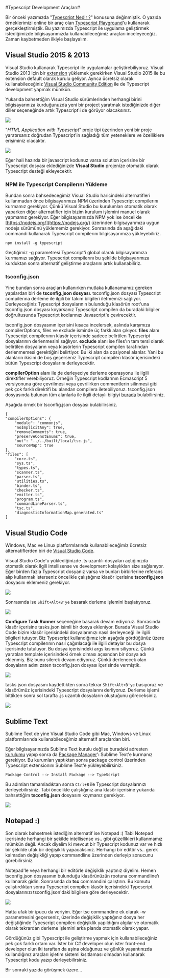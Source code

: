 #Typescript Development Araçları#

Bir önceki yazımızda "[Typescript Nedir ?](http://ilkayilknur.com/typescript-nedir)" konusuna değinmiştik. O yazıda örneklerimizi online bir araç olan [Typescript Playground](http://www.typescriptlang.org/Playground)'u kullanarak gerçekleştirmiştik. Bu yazımızda Typescript ile uygulama geliştirmek istediğimizde bilgisayarımızda kullanabileceğimiz araçları inceleyeceğiz. Zaman kaybetmeden ilkiyle başlayalım. 

## Visual Studio 2015 & 2013 ##

Visual Studio kullanarak Typescript ile uygulamalar geliştirebiliyoruz. Visual Studio 2013 için bir [extension](https://visualstudiogallery.msdn.microsoft.com/77b22d98-4345-41ef-a98f-ac25563b7ec5) yüklemek gerekirken Visual Studio 2015 ile bu extension default olarak kurulu geliyor. Ayrıca ücretsiz olarak kullanabileceğiniz [Visual Studio  Community Edition](https://www.visualstudio.com/tr-tr/products/visual-studio-community-vs.aspx) ile de Typescript development yapmak mümkün.

Yukarıda bahsettiğim Visual Studio sürümlerinden herhangi birini bilgisayarınıza kurduğunuzda yeni bir project yaratmak istediğinizde diğer diller seçeneğinde artık Typescript'i de görüyor olacaksınız. 

![](http://az718566.vo.msecnd.net/uploads/2016/01/VSTypescript.png)

"*HTML Application with Typescript*" proje tipi üzerinden yeni bir proje yaratırsanız doğrudan Typescript'in sağladığı tüm yeteneklere ve özelliklere erişiminiz olacaktır.

![](http://az718566.vo.msecnd.net/uploads/2016/01/VSTypescriptIntellisense.PNG)

Eğer hali hazırda bir javascript kodunuz varsa solution içerisine bir Typescript dosyası eklediğinizde **Visual Studio** projenize otomatik olarak Typescript desteği ekleyecektir.


### NPM ile Typescript Compilerını Yükleme ###

Bundan sonra bahsedeceğimiz Visual Studio haricindeki alternatifleri kullanmadan önce bilgisayarımıza NPM üzerinden Typescript compilerını kurmamız gerekiyor. Çünkü Visual Studio bu kurulumları otomatik olarak yaparken diğer alternatifler için bizim kurulum işlemini manuel olarak yapmamız gerekiyor. Eğer bilgisayarınızda NPM yok ise öncelikle [https://nodejs.org/](https://nodejs.org/) üzerinden bilgisayarımıza uygun nodejs sürümünü yüklememiz gerekiyor. Sonrasında da aşağıdaki commandi kullanarak Typescript compilerını bilgisayarımıza yükleyebiliriz.

    npm install -g typescript

Geçtiğimiz -g parametresi Typescript'i global olarak bilgisayarımıza kurmamızı sağlıyor. Typescript compilerını bu şekilde bilgisayarımıza kurduktan sonra alternatif geliştirme araçlarını artık kullanabiliriz.

### tsconfig.json ###

Yine bundan sonra araçları kullanırken mutlaka kullanamamız gereken yapılardan biri de **tsconfig.json dosyası**. tsconfig.json dosyası Typescript compilerına derleme ile ilgili bir takım bilgileri iletmemizi sağlıyor. Derleyeceğiniz Typescript dosyalarının bulunduğu klasörün root'una tsconfig.json dosyası koyarsanız Typescript compilerı da buradaki bilgiler doğrultusunda Typescript kodlarınızı Javascript'e çevirecektir. 

tsconfig.json dosyasının içerisini kısaca incelersek, aslında karşımıza compilerOptions, files ve exclude isminde üç farklı alan çıkıyor.  **files** alanı Typescript compilerının klasör içerisinde sadece belirtilen Typescript dosyalarının derlenmesini sağlıyor. **exclude** alanı ise files'ın tam tersi olarak belirtilen dosyaların veya klasörlerin Typescript compilerı tarafından derlenmemesi gerektiğini belirtiyor. Bu iki alan da opsiyonel alanlar. Yani bu alanların ikisini de boş geçerseniz Typescript compilerı klasör içerisindeki bütün Typescript dosyalarını derleyecektir.

**compilerOption** alanı ile de derleyeciye derleme operasyonu ile ilgili direktifler verebiliyoruz. Örneğin Typescript kodlarının Ecmascript 5 versiyonuna göre çevrilmesi veya çevrilirken commentlerin silinmesi gibi pek çok farklı direktifi bu alandan compilera iletebiliyoruz. tsconfig.json dosyasında bulunan tüm alanlarla ile ilgili detaylı bilgiyi [burada](https://github.com/Microsoft/TypeScript/wiki/tsconfig.json) bulabilirsiniz.

Aşağıda örnek bir tsconfig.json dosyası bulabilirsiniz.

    {
    "compilerOptions": {
        "module": "commonjs",
        "noImplicitAny": true,
        "removeComments": true,
        "preserveConstEnums": true,
        "out": "../../built/local/tsc.js",
        "sourceMap": true
    },
    "files": [
        "core.ts",
        "sys.ts",
        "types.ts",
        "scanner.ts",
        "parser.ts",
        "utilities.ts",
        "binder.ts",
        "checker.ts",
        "emitter.ts",
        "program.ts",
        "commandLineParser.ts",
        "tsc.ts",
        "diagnosticInformationMap.generated.ts"
    ]


## Visual Studio Code ##

Windows, Mac ve Linux platformlarında kullanabileceğimiz ücretsiz alternatiflerden biri de [Visual Studio Code](https://code.visualstudio.com/).

Visual Studio Code'u yüklediğinizde .ts uzantılı dosyaları açtığınızda otomatik olarak ilgili intellisense ve development kolaylıkları size sağlanıyor. Eğer birden fazla Typescript dosyanız varsa ve bunları birbirlerine referans alıp kullanmak isterseniz öncelikle çalıştığınız klasör içerisine **tsconfig.json** dosyasını eklemeniz gerekiyor. 

![](http://az718566.vo.msecnd.net/uploads/2016/01/tsconfig.PNG)

Sonrasında ise `Shift+Alt+B'ye` basarak derleme işlemini başlatıyoruz.

![](http://az718566.vo.msecnd.net/uploads/2016/01/ConfigureRunnner.PNG)

**Configure Task Runner** seçeneğine basarak devam ediyoruz. Sonrasında klasör içerisine tasks.json isimli bir dosya ekleniyor. Burada Visual Studio Code bizim klasör içerisindeki dosyalarımızı nasıl derleyeceği ile ilgili bilgileri tutuyor. Biz Typescript kullandığımız için aşağıda gördüğünüz üzere Typescript compilerının nasıl çağırılacağı ile ilgili detaylar bu dosya içerisinde tutuluyor. Bu dosya içerisindeki args kısmını siliyoruz. Çünkü yaratılan template içerisindeki örnek olması açısından bir dosya adı eklenmiş. Biz bunu silerek devam ediyoruz. Çünkü derlenecek olan dosyaların adını zaten tsconfig.json dosyası içerisinde vermiştik.

![](http://az718566.vo.msecnd.net/uploads/2016/01/tasksjson.png)

tasks.json dosyasını kaydettikten sonra tekrar `Shift+Alt+B'ye` basıyoruz ve klasörümüz içerisindeki Typescript dosyalarını derliyoruz. Derleme işlemi bittikten sonra sol tarafta .js uzantılı dosyaların oluştuğunu göreceksiniz.

![](http://az718566.vo.msecnd.net/uploads/2016/01/vscodeend.PNG)

## Sublime Text ##

Sublime Text de yine Visual Studio Code gibi Mac, Windows ve Linux platformlarında kullanabileceğimiz alternatif araçlardan biri.

Eğer bilgisayarınızda Sublime Text kurulu değilse buradaki adresten [kurulumu](http://www.sublimetext.com/) yapıp sonra da [Package Manager](https://packagecontrol.io/installation#st2)'ı Sublime Text'e kurmanız gerekiyor. Bu kurumları yaptıktan sonra package control üzerinden Typescript extensionını Sublime Text'e yükleyebilirsiniz.

    Package Control --> Install Package --> TypeScript

Bu adımları tamamladıktan sonra `Ctrl+B` ile Typescript dosyalarınızı derleyebilirsiniz. Tabi öncelikle çalıştığınız ana klasör içerisine yukarıda bahsettiğim **tsconfig.json** dosyasını koymanız gerekiyor.

![](http://az718566.vo.msecnd.net/uploads/2016/01/TSSublime.png)

## Notepad :) ##

Son olarak bahsetmek istediğim alternatif ise Notepad :) Tabi Notepad içerisinde herhangi bir şekilde intellisense vs.. gibi güzellikleri kullanmamız mümkün değil. Ancak diyelim ki mevcut bir Typescript kodunuz var ve hızlı bir şekilde ufak bir değişiklik yapacaksınız. Herhangi bir editör vs.. gerek kalmadan değişikliği yapıp commandline üzerinden derleyip sonucunu görebilirsiniz.

Notepad'le veya herhangi bir editörle değişiklik yaptınız diyelim. Hemen tsconfig.json dosyasının bulunduğu klasörünüzün rootuna commandline'ı kullanarak gidin. Sonrasında da **tsc** commandini çalıştırın. Bu komutu çalıştırdıktan sonra Typescript compilerı klasör içerisindeki Typescript dosyalarınızı tsconfig.json'daki bilgilere göre derleyecektir.

![](http://az718566.vo.msecnd.net/uploads/2016/01/TSCCompiler.gif)

Hatta ufak bir ipucu da veriyim. Eğer tsc commandine ek olarak -w parametresini geçerseniz, üzerinde değişiklik yaptığınız dosya her değiştiğinde Typescript compilerı değişiklik yapıldığını algılar ve otomatik olarak tekrardan derleme işlemini arka planda otomatik olarak yapar.

Gördüğünüz gibi Typescript ile geliştirme yapmak için kullanabileceğiniz pek çok farklı ortam var. İster bir C# developer olun ister front-end developer olun iki taraftan da aşina olduğunuz ve günlük yaşantınızda kullandığınız araçları işletim sistemi kısıtlaması olmadan kullanarak Typescript kodu yazıp derleyebilirsiniz.

Bir sonraki yazıda görüşmek üzere...